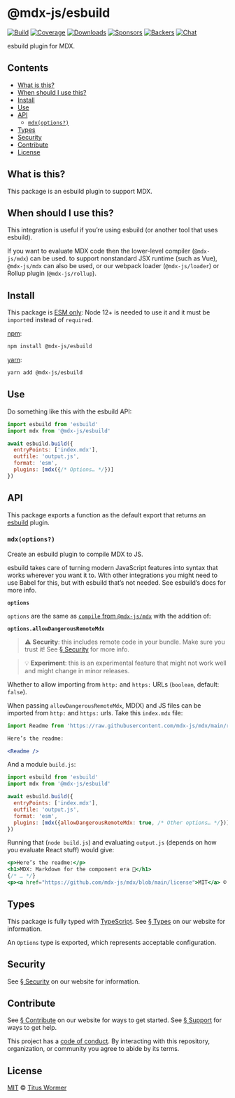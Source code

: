 # @mdx-js/esbuild

[![Build](https://github.com/mdx-js/mdx/workflows/main/badge.svg)](https://github.com/mdx-js/mdx/actions) [![Coverage](https://img.shields.io/codecov/c/github/mdx-js/mdx/main.svg)](https://codecov.io/github/mdx-js/mdx) [![Downloads](https://img.shields.io/npm/dm/@mdx-js/esbuild.svg)](https://www.npmjs.com/package/@mdx-js/esbuild) [![Sponsors](https://opencollective.com/unified/sponsors/badge.svg)](https://opencollective.com/unified) [![Backers](https://opencollective.com/unified/backers/badge.svg)](https://opencollective.com/unified) [![Chat](https://img.shields.io/badge/chat-discussions-success.svg)](https://github.com/mdx-js/mdx/discussions)

esbuild plugin for MDX.

## Contents

* [What is this?](./#what-is-this)
* [When should I use this?](./#when-should-i-use-this)
* [Install](./#install)
* [Use](./#use)
* [API](./#api)
  * [`mdx(options?)`](./#mdxoptions)
* [Types](./#types)
* [Security](./#security)
* [Contribute](./#contribute)
* [License](./#license)

## What is this?

This package is an esbuild plugin to support MDX.

## When should I use this?

This integration is useful if you’re using esbuild (or another tool that uses esbuild).

If you want to evaluate MDX code then the lower-level compiler (`@mdx-js/mdx`) can be used. to support nonstandard JSX runtime (such as Vue), `@mdx-js/mdx` can also be used, or our webpack loader (`@mdx-js/loader`) or Rollup plugin (`@mdx-js/rollup`).

## Install

This package is [ESM only](https://gist.github.com/sindresorhus/a39789f98801d908bbc7ff3ecc99d99c): Node 12+ is needed to use it and it must be `import`ed instead of `require`d.

[npm](https://docs.npmjs.com/cli/install):

```sh
npm install @mdx-js/esbuild
```

[yarn](https://classic.yarnpkg.com/docs/cli/add/):

```sh
yarn add @mdx-js/esbuild
```

## Use

Do something like this with the esbuild API:

```js
import esbuild from 'esbuild'
import mdx from '@mdx-js/esbuild'

await esbuild.build({
  entryPoints: ['index.mdx'],
  outfile: 'output.js',
  format: 'esm',
  plugins: [mdx({/* Options… */})]
})
```

## API

This package exports a function as the default export that returns an [esbuild](https://esbuild.github.io) plugin.

### `mdx(options?)`

Create an esbuild plugin to compile MDX to JS.

esbuild takes care of turning modern JavaScript features into syntax that works wherever you want it to. With other integrations you might need to use Babel for this, but with esbuild that’s not needed. See esbuild’s docs for more info.

**`options`**

`options` are the same as [`compile` from `@mdx-js/mdx`](https://mdxjs.com/packages/mdx/#compilefile-options) with the addition of:

**`options.allowDangerousRemoteMdx`**

> ⚠️ **Security**: this includes remote code in your bundle. Make sure you trust it! See [§ Security](https://mdxjs.com/getting-started/#security) for more info.

> 💡 **Experiment**: this is an experimental feature that might not work well and might change in minor releases.

Whether to allow importing from `http:` and `https:` URLs (`boolean`, default: `false`).

When passing `allowDangerousRemoteMdx`, MD(X) and JS files can be imported from `http:` and `https:` urls. Take this `index.mdx` file:

```jsx
import Readme from 'https://raw.githubusercontent.com/mdx-js/mdx/main/readme.md'

Here’s the readme:

<Readme />
```

And a module `build.js`:

```js
import esbuild from 'esbuild'
import mdx from '@mdx-js/esbuild'

await esbuild.build({
  entryPoints: ['index.mdx'],
  outfile: 'output.js',
  format: 'esm',
  plugins: [mdx({allowDangerousRemoteMdx: true, /* Other options… */})]
})
```

Running that (`node build.js`) and evaluating `output.js` (depends on how you evaluate React stuff) would give:

```jsx
<p>Here’s the readme:</p>
<h1>MDX: Markdown for the component era 🚀</h1>
{/* … */}
<p><a href="https://github.com/mdx-js/mdx/blob/main/license">MIT</a> © …</p>
```

## Types

This package is fully typed with [TypeScript](https://www.typescriptlang.org). See [§ Types](https://mdxjs.com/getting-started/#types) on our website for information.

An `Options` type is exported, which represents acceptable configuration.

## Security

See [§ Security](https://mdxjs.com/getting-started/#security) on our website for information.

## Contribute

See [§ Contribute](https://mdxjs.com/community/contribute/) on our website for ways to get started. See [§ Support](https://mdxjs.com/community/support/) for ways to get help.

This project has a [code of conduct](https://github.com/mdx-js/.github/blob/main/code-of-conduct.md). By interacting with this repository, organization, or community you agree to abide by its terms.

## License

[MIT](https://github.com/mdx-js/mdx/blob/main/packages/esbuild/license) © [Titus Wormer](https://wooorm.com)
